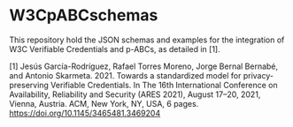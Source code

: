 # W3CpABCschemas
This repository  hold the JSON schemas and examples for the integration of W3C Verifiable Credentials and p-ABCs, as detailed in [1].

[1] Jesús García-Rodríguez, Rafael Torres Moreno, Jorge Bernal Bernabé, and Antonio Skarmeta. 2021. Towards a standardized model for privacy-preserving Verifiable Credentials. In The 16th International Conference on Availability, Reliability and Security (ARES 2021), August 17–20, 2021, Vienna, Austria. ACM, New York, NY, USA, 6 pages. https://doi.org/10.1145/3465481.3469204